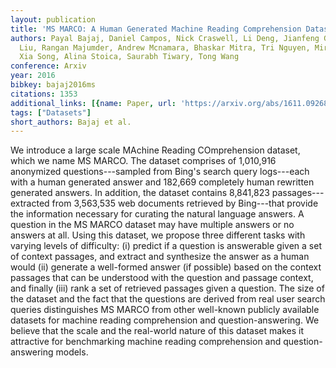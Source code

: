 ```yaml
---
layout: publication
title: 'MS MARCO: A Human Generated Machine Reading Comprehension Dataset'
authors: Payal Bajaj, Daniel Campos, Nick Craswell, Li Deng, Jianfeng Gao, Xiaodong
  Liu, Rangan Majumder, Andrew Mcnamara, Bhaskar Mitra, Tri Nguyen, Mir Rosenberg,
  Xia Song, Alina Stoica, Saurabh Tiwary, Tong Wang
conference: Arxiv
year: 2016
bibkey: bajaj2016ms
citations: 1353
additional_links: [{name: Paper, url: 'https://arxiv.org/abs/1611.09268'}]
tags: ["Datasets"]
short_authors: Bajaj et al.
---
```

We introduce a large scale MAchine Reading COmprehension dataset, which we
name MS MARCO. The dataset comprises of 1,010,916 anonymized
questions---sampled from Bing's search query logs---each with a human generated
answer and 182,669 completely human rewritten generated answers. In addition,
the dataset contains 8,841,823 passages---extracted from 3,563,535 web
documents retrieved by Bing---that provide the information necessary for
curating the natural language answers. A question in the MS MARCO dataset may
have multiple answers or no answers at all. Using this dataset, we propose
three different tasks with varying levels of difficulty: (i) predict if a
question is answerable given a set of context passages, and extract and
synthesize the answer as a human would (ii) generate a well-formed answer (if
possible) based on the context passages that can be understood with the
question and passage context, and finally (iii) rank a set of retrieved
passages given a question. The size of the dataset and the fact that the
questions are derived from real user search queries distinguishes MS MARCO from
other well-known publicly available datasets for machine reading comprehension
and question-answering. We believe that the scale and the real-world nature of
this dataset makes it attractive for benchmarking machine reading comprehension
and question-answering models.